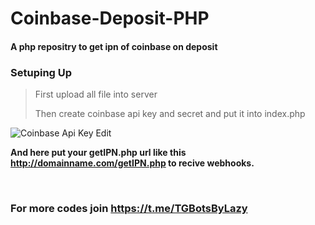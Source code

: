 # Coinbase-Deposit-PHP
#### A php repositry to get ipn of coinbase on deposit




### **Setuping Up**
>First upload all file into server
>
>Then create coinbase api key and secret and put it into index.php 

![Coinbase Api Key Edit](https://telegra.ph/file/335487efa56b2dbcf47cd.jpg)

**And here put your getIPN.php url like this http://domainname.com/getIPN.php to recive webhooks.**

</br>

### **For more codes join https://t.me/TGBotsByLazy**
